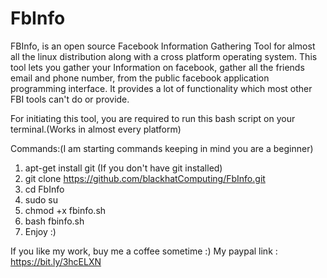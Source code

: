 # FbInfo
FBInfo, is an open source Facebook Information Gathering Tool for almost all the linux distribution along with a cross platform
operating system. This tool lets you gather your Information on facebook, gather all the friends email and phone number, from the 
public facebook application programming interface. It provides a lot of functionality which most other FBI tools can't do or provide.

For initiating this tool, you are required to run this bash script on your terminal.(Works in almost every platform)

Commands:(I am starting commands keeping in mind you are a beginner)

1. apt-get install git (If you don't have git installed)
2. git clone https://github.com/blackhatComputing/FbInfo.git
3. cd FbInfo
5. sudo su
5. chmod +x fbinfo.sh
6. bash fbinfo.sh
7. Enjoy :)

If you like my work, buy me a coffee sometime :) 
My paypal link : https://bit.ly/3hcELXN
